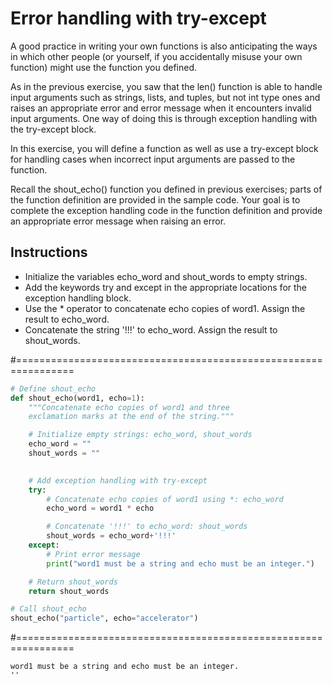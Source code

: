 # Error handling with try-except

A good practice in writing your own functions is also anticipating the ways in which other people (or yourself, if you accidentally misuse your own function) might use the function you defined.

As in the previous exercise, you saw that the len() function is able to handle input arguments such as strings, lists, and tuples, but not int type ones and raises an appropriate error and error message when it encounters invalid input arguments. One way of doing this is through exception handling with the try-except block.

In this exercise, you will define a function as well as use a try-except block for handling cases when incorrect input arguments are passed to the function.

Recall the shout_echo() function you defined in previous exercises; parts of the function definition are provided in the sample code. Your goal is to complete the exception handling code in the function definition and provide an appropriate error message when raising an error.

## Instructions

* Initialize the variables echo_word and shout_words to empty strings.
* Add the keywords try and except in the appropriate locations for the exception handling block.
* Use the * operator to concatenate echo copies of word1. Assign the result to echo_word.
* Concatenate the string '!!!' to echo_word. Assign the result to shout_words.

#================================================================

``` python
# Define shout_echo
def shout_echo(word1, echo=1):
    """Concatenate echo copies of word1 and three
    exclamation marks at the end of the string."""

    # Initialize empty strings: echo_word, shout_words
    echo_word = ""
    shout_words = ""
    

    # Add exception handling with try-except
    try:
        # Concatenate echo copies of word1 using *: echo_word
        echo_word = word1 * echo

        # Concatenate '!!!' to echo_word: shout_words
        shout_words = echo_word+'!!!'
    except:
        # Print error message
        print("word1 must be a string and echo must be an integer.")

    # Return shout_words
    return shout_words

# Call shout_echo
shout_echo("particle", echo="accelerator")


```

#================================================================

``` output
word1 must be a string and echo must be an integer.
''

```